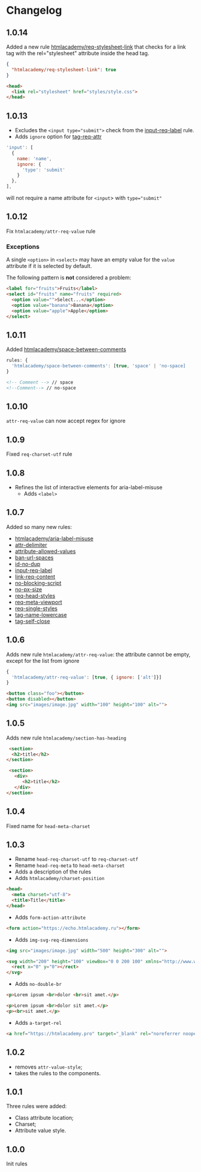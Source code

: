 # Changelog

## 1.0.14
Added a new rule [htmlacademy/req-stylesheet-link](rules/req-stylesheet-link/README.md) that checks for a link tag with the rel="stylesheet" attribute inside the head tag.
```json
{
  "htmlacademy/req-stylesheet-link": true
}
```

```html
<head>
  <link rel="stylesheet" href="styles/style.css">
</head> 
```

## 1.0.13
- Excludes the `<input type="submit">` check from the [input-req-label](rules/input-req-label/README.md) rule.
- Adds `ignore` option for [tag-req-attr](rules/tag-req-attr/README.md)
```js
'input': [
  {
    name: 'name',
    ignore: {
      'type': 'submit'
    }
  },
],
```

will not require a name attribute for `<input`> with `type="submit"`


## 1.0.12
Fix `htmlacademy/attr-req-value` rule

### Exceptions 
A single `<option>` in `<select>` may have an empty value for the `value` attribute if it is selected by default.

The following pattern is **not** considered a problem:

```html
<label for="fruits">Fruits</label>
<select id="fruits" name="fruits" required>
  <option value="">Select...</option>
  <option value="banana">Banana</option>
  <option value="apple">Apple</option>
</select>
```

## 1.0.11
Added [htmlacademy/space-between-comments](rules/space-between-comments/README.md)
```js
rules: {
  'htmlacademy/space-between-comments': [true, 'space' | 'no-space]
}
```

```html
<!-- Comment --> // space
<!--Comment--> // no-space
```

## 1.0.10
`attr-req-value` can now accept regex for ignore

## 1.0.9
Fixed `req-charset-utf` rule

## 1.0.8
- Refines the list of interactive elements for aria-label-misuse
  - Adds `<label>`

## 1.0.7
Added so many new rules:
- [htmlacademy/aria-label-misuse](rules/aria-label-misuse/README.md)
- [attr-delimiter](rules/attr-delimiter/README.md)
- [attribute-allowed-values](rules/attribute-allowed-values/README.md)
- [ban-url-spaces](rules/ban-url-spaces/README.md)
- [id-no-dup](rules/id-no-dup/README.md)
- [input-req-label](rules/input-req-label/README.md)
- [link-req-content](rules/link-req-content/README.md)
- [no-blocking-script](rules/no-blocking-script/README.md)
- [no-px-size](rules/no-px-size/README.md)
- [req-head-styles](rules/req-head-styles/README.md)
- [req-meta-viewport](rules/req-meta-viewport/README.md)
- [req-single-styles](rules/req-single-styles/README.md)
- [tag-name-lowercase](rules/tag-name-lowercase/README.md)
- [tag-self-close](rules/tag-self-close/README.md)

## 1.0.6
Adds new rule `htmlacademy/attr-req-value`: the attribute cannot be empty, except for the list from ignore

```js
{
  'htmlacademy/attr-req-value': [true, { ignore: ['alt']}]
}
```

```html
<button class="foo"></button>
<button disabled></button>
<img src="images/image.jpg" width="100" height="100" alt="">
```

## 1.0.5
Adds new rule `htmlacademy/section-has-heading`
```html
 <section>
  <h2>title</h2>
</section>

 <section>
   <div>
      <h2>title</h2>
   </div>
</section>
```

## 1.0.4
Fixed name for `head-meta-charset`

## 1.0.3
- Rename `head-req-charset-utf` to `req-charset-utf`
- Rename `head-req-meta` to `head-meta-charset`
- Adds a description of the rules
- Adds `htmlacademy/charset-position`
```html
<head>
  <meta charset="utf-8">
  <title>Title</title>
</head>
```

- Adds `form-action-attribute`
```html
<form action="https://echo.htmlacademy.ru"></form>
```

- Adds `img-svg-req-dimensions`
```html
<img src="images/image.jpg" width="500" height="300" alt="">

<svg width="200" height="100" viewBox="0 0 200 100" xmlns="http://www.w3.org/2000/svg">
  <rect x="0" y="0"></rect>
</svg>
```

- Adds `no-double-br`
```html
<p>Lorem ipsum <br>dolor <br>sit amet.</p>
```

```html
<p>Lorem ipsum <br>dolor sit amet.</p>
<p><br>sit amet.</p>
```

- Adds `a-target-rel`
```html
<a href="https://htmlacademy.pro" target="_blank" rel="noreferrer noopener">Link</a>
```

## 1.0.2
- removes `attr-value-style`;
- takes the rules to the components.

## 1.0.1
Three rules were added:
- Class attribute location;
- Charset;
- Attribute value style.

## 1.0.0
Init rules
